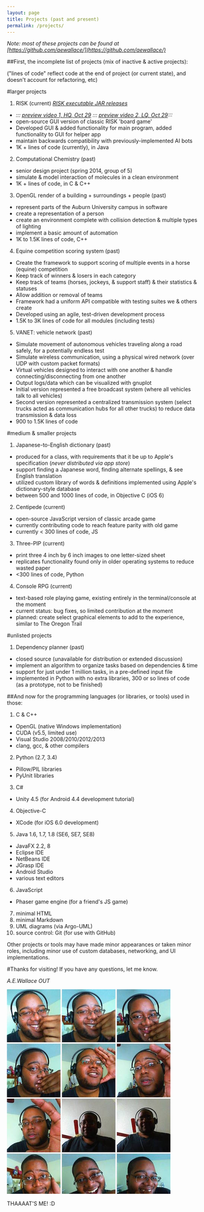 ```yaml
---
layout: page
title: Projects (past and present)
permalink: /projects/
---
```

_Note: most of these projects can be found at [https://github.com/aewallace/](https://github.com/aewallace/)_

##First, the incomplete list of projects (mix of inactive & active projects):

("lines of code" reflect code at the end of project (or current state), and doesn't account for refactoring, etc)

#larger projects

1. RISK (current) _[RISK executable JAR releases](https://github.com/aewallace/GUI-Risk/releases)_ 
  * _::: [preview video 1, HQ, Oct 29](https://www.youtube.com/watch?v=F5u-gxw-ofI) ::: [preview video 2, LQ, Oct 29](https://www.youtube.com/watch?v=S1bRbi8VBNg):::_ 
  * open-source GUI version of classic RISK 'board game'
  * Developed GUI & added functionality for main program, added functionality to GUI for helper app
  * maintain backwards compatibility with previously-implemented AI bots
  * 1K + lines of code (currently), in Java
2. Computational Chemistry (past)
  * senior design project (spring 2014, group of 5)
  * simulate & model interaction of molecules in a clean environment
  * 1K + lines of code, in C & C++
3. OpenGL render of a building + surroundings + people (past)
  * represent parts of the Auburn University campus in software
  * create a representation of a person
  * create an environment complete with collision detection & multiple types of lighting
  * implement a basic amount of automation
  * 1K to 1.5K lines of code, C++
4. Equine competition scoring system (past)
  * Create the framework to support scoring of multiple events in a horse (equine) competition
  * Keep track of winners & losers in each category
  * Keep track of teams (horses, jockeys, & support staff) & their statistics & statuses
  * Allow addition or removal of teams
  * Framework had a uniform API compatible with testing suites we & others create
  * Developed using an agile, test-driven development process
  * 1.5K to 3K lines of code for all modules (including tests)
5. VANET: vehicle network (past)
  * Simulate movement of autonomous vehicles traveling along a road safely, for a potentially endless test
  * Simulate wireless communication, using a physical wired network (over UDP with custom packet formats)
  * Virtual vehicles designed to interact with one another & handle connecting/disconnecting from one another
  * Output logs/data which can be visualized with gnuplot
  * Initial version represented a free broadcast system (where all vehicles talk to all vehicles)
  * Second version represented a centralized transmission system (select trucks acted as communication hubs for all other trucks) to reduce data transmission & data loss
  * 900 to 1.5K lines of code
  
#medium & smaller projects

1. Japanese-to-English dictionary (past)
  * produced for a class, with requirements that it be up to Apple's specification (_never distributed via app store_)
  * support finding a Japanese word, finding alternate spellings, & see English translation
  * utilized custom library of words & definitions implemented using Apple's dictionary-style database
  * between 500 and 1000 lines of code, in Objective C (iOS 6)
2. Centipede (current)
  * open-source JavaScript version of classic arcade game
  * currently contributing code to reach feature parity with old game
  * currently < 300 lines of code, JS
3. Three-PIP (current)
  * print three 4 inch by 6 inch images to one letter-sized sheet
  * replicates functionality found only in older operating systems to reduce wasted paper
  * <300 lines of code, Python
4. Console RPG (current)
  * text-based role playing game, existing entirely in the terminal/console at the moment
  * current status: bug fixes, so limited contribution at the moment
  * planned: create select graphical elements to add to the experience, similar to The Oregon Trail
  
#unlisted projects

1. Dependency planner (past)
  * closed source (unavailable for distribution or extended discussion)
  * implement an algorithm to organize tasks based on dependencies & time
  * support for just under 1 million tasks, in a pre-defined input file
  * implemented in Python with no extra libraries, 300 or so lines of code (as a prototype, not to be finished)


##And now for the programming languages (or libraries, or tools) used in those:

1. C & C++
  * OpenGL (native Windows implementation)
  * CUDA (v5.5, limited use)
  * Visual Studio 2008/2010/2012/2013
  * clang, gcc, & other compilers
2. Python (2.7, 3.4)
  * Pillow/PIL libraries
  * PyUnit libraries
3. C#
  * Unity 4.5 (for Android 4.4 development tutorial)
4. Objective-C
  * XCode (for iOS 6.0 development)
5. Java 1.6, 1.7, 1.8 (SE6, SE7, SE8)
  * JavaFX 2.2, 8
  * Eclipse IDE
  * NetBeans IDE
  * JGrasp IDE
  * Android Studio
  * various text editors
6. JavaScript
  * Phaser game engine (for a friend's JS game)
7. minimal HTML
8. minimal Markdown
9. UML diagrams (via Argo-UML)
10. source control: Git (for use with GitHub)

Other projects or tools may have made minor appearances or taken minor roles, including minor use of custom databases, networking, and UI implementations.

#Thanks for visiting! If you have any questions, let me know.

*A.E.Wallace OUT* 

![bundle of adorable 2](/images/me0.jpg)

THAAAAT'S ME! :D

